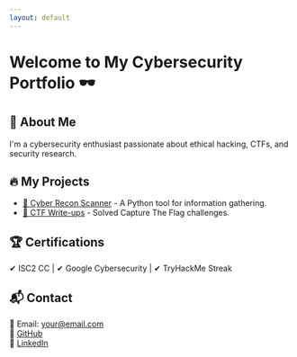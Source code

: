 ```yaml
---
layout: default
---
```


# Welcome to My Cybersecurity Portfolio 🕶️

## 🚀 About Me
I'm a cybersecurity enthusiast passionate about ethical hacking, CTFs, and security research.

## 🔥 My Projects
- [🔗 Cyber Recon Scanner](https://github.com/yourusername/cyber-recon) - A Python tool for information gathering.
- [🔗 CTF Write-ups](https://github.com/yourusername/CTF-writeups) - Solved Capture The Flag challenges.

## 🏆 Certifications
✔ ISC2 CC | ✔ Google Cybersecurity | ✔ TryHackMe Streak

## 📬 Contact
📧 Email: your@email.com  
🔗 [GitHub](https://github.com/yourusername)  
🔗 [LinkedIn](https://linkedin.com/in/yourprofile)  
